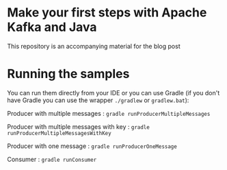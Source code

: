 Make your first steps with Apache Kafka and Java
================================================

This repository is an accompanying material for the blog post

# Running the samples

You can run them directly from your IDE or you can use Gradle (if you don't have Gradle you can use the wrapper `./gradlew` or `gradlew.bat`):

Producer with multiple messages : `gradle runProducerMultipleMessages`

Producer with multiple messages with key : `gradle runProducerMultipleMessagesWithKey`

Producer with one message : `gradle runProducerOneMessage`

Consumer : `gradle runConsumer`



